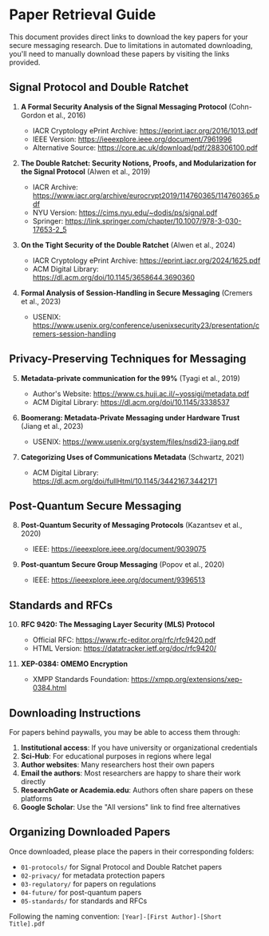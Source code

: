 # Paper Retrieval Guide

This document provides direct links to download the key papers for your secure messaging research. Due to limitations in automated downloading, you'll need to manually download these papers by visiting the links provided.

## Signal Protocol and Double Ratchet

1. **A Formal Security Analysis of the Signal Messaging Protocol** (Cohn-Gordon et al., 2016)
   - IACR Cryptology ePrint Archive: https://eprint.iacr.org/2016/1013.pdf
   - IEEE Version: https://ieeexplore.ieee.org/document/7961996
   - Alternative Source: https://core.ac.uk/download/pdf/288306100.pdf

2. **The Double Ratchet: Security Notions, Proofs, and Modularization for the Signal Protocol** (Alwen et al., 2019)
   - IACR Archive: https://www.iacr.org/archive/eurocrypt2019/114760365/114760365.pdf
   - NYU Version: https://cims.nyu.edu/~dodis/ps/signal.pdf
   - Springer: https://link.springer.com/chapter/10.1007/978-3-030-17653-2_5

3. **On the Tight Security of the Double Ratchet** (Alwen et al., 2024)
   - IACR Cryptology ePrint Archive: https://eprint.iacr.org/2024/1625.pdf
   - ACM Digital Library: https://dl.acm.org/doi/10.1145/3658644.3690360

4. **Formal Analysis of Session-Handling in Secure Messaging** (Cremers et al., 2023)
   - USENIX: https://www.usenix.org/conference/usenixsecurity23/presentation/cremers-session-handling

## Privacy-Preserving Techniques for Messaging

5. **Metadata-private communication for the 99%** (Tyagi et al., 2019)
   - Author's Website: https://www.cs.huji.ac.il/~yossigi/metadata.pdf
   - ACM Digital Library: https://dl.acm.org/doi/10.1145/3338537

6. **Boomerang: Metadata-Private Messaging under Hardware Trust** (Jiang et al., 2023)
   - USENIX: https://www.usenix.org/system/files/nsdi23-jiang.pdf

7. **Categorizing Uses of Communications Metadata** (Schwartz, 2021)
   - ACM Digital Library: https://dl.acm.org/doi/fullHtml/10.1145/3442167.3442171

## Post-Quantum Secure Messaging

8. **Post-Quantum Security of Messaging Protocols** (Kazantsev et al., 2020)
   - IEEE: https://ieeexplore.ieee.org/document/9039075

9. **Post-quantum Secure Group Messaging** (Popov et al., 2020)
   - IEEE: https://ieeexplore.ieee.org/document/9396513

## Standards and RFCs

10. **RFC 9420: The Messaging Layer Security (MLS) Protocol**
    - Official RFC: https://www.rfc-editor.org/rfc/rfc9420.pdf
    - HTML Version: https://datatracker.ietf.org/doc/rfc9420/

11. **XEP-0384: OMEMO Encryption**
    - XMPP Standards Foundation: https://xmpp.org/extensions/xep-0384.html

## Downloading Instructions

For papers behind paywalls, you may be able to access them through:

1. **Institutional access**: If you have university or organizational credentials
2. **Sci-Hub**: For educational purposes in regions where legal
3. **Author websites**: Many researchers host their own papers
4. **Email the authors**: Most researchers are happy to share their work directly
5. **ResearchGate or Academia.edu**: Authors often share papers on these platforms
6. **Google Scholar**: Use the "All versions" link to find free alternatives

## Organizing Downloaded Papers

Once downloaded, please place the papers in their corresponding folders:
- `01-protocols/` for Signal Protocol and Double Ratchet papers
- `02-privacy/` for metadata protection papers
- `03-regulatory/` for papers on regulations
- `04-future/` for post-quantum papers
- `05-standards/` for standards and RFCs

Following the naming convention: `[Year]-[First Author]-[Short Title].pdf`
